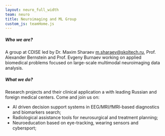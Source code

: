 ```yaml
---
layout: neuro_full_width
team: neuro
title: Neuroimaging and ML Group
custom_js: teamHome.js
---
```


##### Who we are?

A group at CDISE led by Dr. Maxim Sharaev [m.sharaev@skoltech.ru](mailto:m.sharaev@skoltech.ru), Prof. Alexander Bernstein and Prof. Evgeny Burnaev working on applied biomedical problems focused on large-scale multimodal neuroimaging data analysis.

##### What we do?

Research projects and their clinical application a with leading Russian and foreign medical centers. Come and join us on:

* AI driven decision support systems in EEG/MRI/fMRI-based diagnostics and biomarkers search;
* Radiological assistance tools for neurosurgical and treatment planning;
* Neuroeducation based on eye-tracking, wearing sensors and cybersport;
